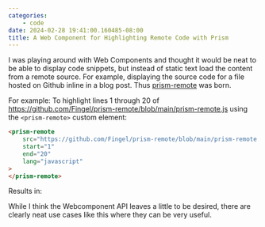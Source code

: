 ```yaml
---
categories:
    - code
date: 2024-02-28 19:41:00.160485-08:00
title: A Web Component for Highlighting Remote Code with Prism
---
```


I was playing around with Web Components and thought it would be neat to be able to
display code snippets, but instead of static text load the content from a remote source.
For example, displaying the source code for a file hosted on Github inline in a blog post.
Thus [prism-remote](https://github.com/Fingel/prism-remote) was born.

<!--more-->
<link href="https://unpkg.com/prismjs@v1.x/themes/prism-twilight.min.css" rel="stylesheet" />
<script src="https://unpkg.com/prismjs@v1.x/components/prism-core.min.js"></script>
<script src="https://unpkg.com/prismjs@v1.x/plugins/autoloader/prism-autoloader.min.js"></script>
<script
    src="https://unpkg.com/prism-remote@latest/prism-remote.js"
    type="module"
></script>

For example: To highlight lines 1 through 20 of
https://github.com/Fingel/prism-remote/blob/main/prism-remote.js using the `<prism-remote>`
custom element:

```html
<prism-remote
    src="https://github.com/Fingel/prism-remote/blob/main/prism-remote.js"
    start="1"
    end="20"
    lang="javascript"
>
</prism-remote>
```

Results in:

<prism-remote
src="https://github.com/Fingel/prism-remote/blob/main/prism-remote.js"
start="1"
end="20"
lang="javascript">
</prism-remote>

While I think the Webcomponent API leaves a little to be desired, there are clearly neat
use cases like this where they can be very useful.
